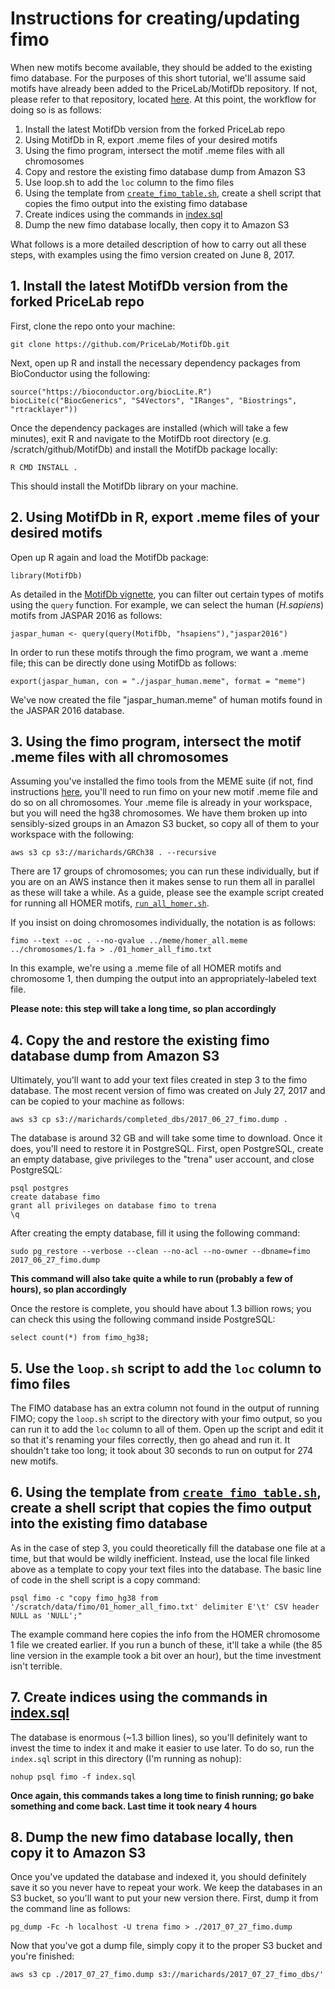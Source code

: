 # Instructions for creating/updating fimo

When new motifs become available, they should be added to the existing fimo database. For the purposes of this short tutorial, we'll assume said motifs have already been added to the PriceLab/MotifDb repository. If not, please refer to that repository, located [here](https://github.com/PriceLab/MotifDb). At this point, the workflow for doing so is as follows:

1. Install the latest MotifDb version from the forked PriceLab repo
2. Using MotifDb in R, export .meme files of your desired motifs
3. Using the fimo program, intersect the motif .meme files with all chromosomes
4. Copy and restore the existing fimo database dump from Amazon S3
5. Use loop.sh to add the `loc` column to the fimo files
6. Using the template from [`create_fimo_table.sh`](https://github.com/PriceLab/BDDS/blob/master/trenadb/fimo/create_fimo_table.sh), create a shell script that copies the fimo output into the existing fimo database
7. Create indices using the commands in [index.sql](https://github.com/PriceLab/BDDS/blob/master/trenadb/fimo/index.sql)
8. Dump the new fimo database locally, then copy it to Amazon S3

What follows is a more detailed description of how to carry out all these steps, with examples using the fimo version created on June 8, 2017. 

## 1. Install the latest MotifDb version from the forked PriceLab repo

First, clone the repo onto your machine:

`git clone https://github.com/PriceLab/MotifDb.git`

Next, open up R and install the necessary dependency packages from BioConductor using the following:

```
source("https://bioconductor.org/biocLite.R")
biocLite(c("BiocGenerics", "S4Vectors", "IRanges", "Biostrings", "rtracklayer"))
```

Once the dependency packages are installed (which will take a few minutes), exit R and navigate to the MotifDb root directory (e.g. /scratch/github/MotifDb) and install the MotifDb package locally:

`R CMD INSTALL .`

This should install the MotifDb library on your machine. 

## 2. Using MotifDb in R, export .meme files of your desired motifs

Open up R again and load the MotifDb package:

`library(MotifDb)`

As detailed in the [MotifDb vignette](http://bioconductor.org/packages/release/bioc/vignettes/MotifDb/inst/doc/MotifDb.pdf), you can filter out certain types of motifs using the `query` function. For example, we can select the human (*H.sapiens*) motifs from JASPAR 2016 as follows:

`jaspar_human <- query(query(MotifDb, "hsapiens"),"jaspar2016")`

In order to run these motifs through the fimo program, we want a .meme file; this can be directly done using MotifDb as follows:

`export(jaspar_human, con = "./jaspar_human.meme", format = "meme")`

We've now created the file "jaspar_human.meme" of human motifs found in the JASPAR 2016 database. 

## 3. Using the fimo program, intersect the motif .meme files with all chromosomes

Assuming you've installed the fimo tools from the MEME suite (if not, find instructions [here](http://meme-suite.org/doc/install.html?man_type=web), you'll need to run fimo on your new motif .meme file and do so on all chromosomes. Your .meme file is already in your workspace, but you will need the hg38 chromosomes. We have them broken up into sensibly-sized groups in an Amazon S3 bucket, so copy all of them to your workspace with the following:

`aws s3 cp s3://marichards/GRCh38 . --recursive`

There are 17 groups of chromosomes; you can run these individually, but if you are on an AWS instance then it makes sense to run them all in parallel as these will take a while. As a guide, please see the example script created for running all HOMER motifs, [`run_all_homer.sh`](https://github.com/PriceLab/BDDS/blob/master/trenadb/fimo/run_all_homer.sh). 

If you insist on doing chromosomes individually, the notation is as follows:

`fimo --text --oc . --no-qvalue ../meme/homer_all.meme ../chromosomes/1.fa > ./01_homer_all_fimo.txt`

In this example, we're using a .meme file of all HOMER motifs and chromosome 1, then dumping the output into an appropriately-labeled text file.

**Please note: this step will take a long time, so plan accordingly**

## 4. Copy the and restore the existing fimo database dump from Amazon S3

Ultimately, you'll want to add your text files created in step 3 to the fimo database. The most recent version of fimo was created on July 27, 2017 and can be copied to your machine as follows:

`aws s3 cp s3://marichards/completed_dbs/2017_06_27_fimo.dump .`

The database is around 32 GB and will take some time to download. Once it does, you'll need to restore it in PostgreSQL. First, open PostgreSQL, create an empty database, give privileges to the "trena" user account, and close PostgreSQL:

```
psql postgres
create database fimo
grant all privileges on database fimo to trena
\q
```

After creating the empty database, fill it using the following command:

`sudo pg_restore --verbose --clean --no-acl --no-owner --dbname=fimo 2017_06_27_fimo.dump`

**This command will also take quite a while to run (probably a few of hours), so plan accordingly**

Once the restore is complete, you should have about 1.3 billion rows; you can check this using the following command inside PostgreSQL:

`select count(*) from fimo_hg38;`

## 5. Use the `loop.sh` script to add the `loc` column to fimo files

The FIMO database has an extra column not found in the output of running FIMO; copy the `loop.sh` script to the directory with your fimo output, so you can run it to add the `loc` column to all of them. Open up the script and edit it so that it's renaming your files correctly, then go ahead and run it. It shouldn't take too long; it took about 30 seconds to run on output for 274 new motifs. 

## 6. Using the template from [`create_fimo_table.sh`](https://github.com/PriceLab/BDDS/blob/master/trenadb/fimo/create_fimo_table.sh), create a shell script that copies the fimo output into the existing fimo database

As in the case of step 3, you could theoretically fill the database one file at a time, but that would be wildly inefficient. Instead, use the local file linked above as a template to copy your text files into the database. The basic line of code in the shell script is a copy command:

`psql fimo -c "copy fimo_hg38 from '/scratch/data/fimo/01_homer_all_fimo.txt' delimiter E'\t' CSV header NULL as 'NULL';"`

The example command here copies the info from the HOMER chromosome 1 file we created earlier. If you run a bunch of these, it'll take a while (the 85 line version in the example took a bit over an hour), but the time investment isn't terrible. 

## 7. Create indices using the commands in [index.sql](https://github.com/PriceLab/BDDS/blob/master/trenadb/fimo/index.sql)

The database is enormous (~1.3 billion lines), so you'll definitely want to invest the time to index it and make it easier to use later. To do so, run the `index.sql` script in this directory (I'm running as nohup):

`nohup psql fimo -f index.sql`

**Once again, this commands takes a long time to finish running; go bake something and come back. Last time it took neary 4 hours**

## 8. Dump the new fimo database locally, then copy it to Amazon S3

Once you've updated the database and indexed it, you should definitely save it so you never have to repeat your work. We keep the databases in an S3 bucket, so you'll want to put your new version there. First, dump it from the command line as follows:

`pg_dump -Fc -h localhost -U trena fimo > ./2017_07_27_fimo.dump`

Now that you've got a dump file, simply copy it to the proper S3 bucket and you're finished:

`aws s3 cp ./2017_07_27_fimo.dump s3://marichards/2017_07_27_fimo_dbs/'`


